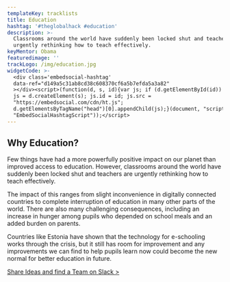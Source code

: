 ```yaml
---
templateKey: tracklists
title: Education
hashtag: '#theglobalhack #education'
description: >-
  Classrooms around the world have suddenly been locked shut and teachers are
  urgently rethinking how to teach effectively.
keyMentor: Obama
featuredimage: ''
trackLogo: /img/education.jpg
widgetCode: >-
  <div class='embedsocial-hashtag'
  data-ref="d149a5c31ab8cd38c608370cf6a5b7efda5a3a82"
  ></div><script>(function(d, s, id){var js; if (d.getElementById(id)) {return;}
  js = d.createElement(s); js.id = id; js.src =
  "https://embedsocial.com/cdn/ht.js";
  d.getElementsByTagName("head")[0].appendChild(js);}(document, "script",
  "EmbedSocialHashtagScript"));</script>
---
```


## Why Education?

Few things have had a more powerfully positive impact on our planet than improved access to education. However, classrooms around the world have suddenly been locked shut and teachers are urgently rethinking how to teach effectively.

The impact of this ranges from slight inconvenience in digitally connected countries to complete interruption of education in many other parts of the world. There are also many challenging consequences, including an increase in hunger among pupils who depended on school meals and an added burden on parents.

Countries like Estonia have shown that the technology for e-schooling works through the crisis, but it still has room for improvement and any improvements we can find to help pupils learn now could become the new normal for better education in future.

[Share Ideas and find a Team on Slack >](http://theglobalhack.com/slack)
